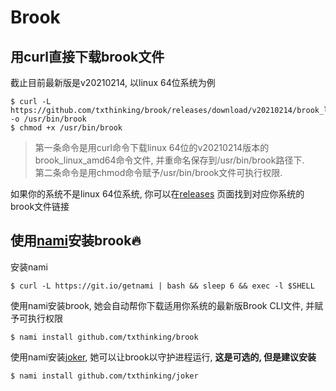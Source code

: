 # Brook

## 用curl直接下载brook文件

截止目前最新版是v20210214, 以linux 64位系统为例

```
$ curl -L https://github.com/txthinking/brook/releases/download/v20210214/brook_linux_amd64 -o /usr/bin/brook
$ chmod +x /usr/bin/brook
```

> 第一条命令是用curl命令下载linux 64位的v20210214版本的brook_linux_amd64命令文件, 并重命名保存到/usr/bin/brook路径下.<br/>
> 第二条命令是用chmod命令赋予/usr/bin/brook文件可执行权限.

如果你的系统不是linux 64位系统, 你可以在[releases](https://github.com/txthinking/brook/releases) 页面找到对应你系统的brook文件链接

## 使用[nami](https://github.com/txthinking/nami)安装brook🔥

安装nami

```
$ curl -L https://git.io/getnami | bash && sleep 6 && exec -l $SHELL
```

使用nami安装brook, 她会自动帮你下载适用你系统的最新版Brook CLI文件, 并赋予可执行权限

```
$ nami install github.com/txthinking/brook
```

使用nami安装[joker](https://github.com/txthinking/joker), 她可以让brook以守护进程运行, **这是可选的, 但是建议安装**

```
$ nami install github.com/txthinking/joker
```
